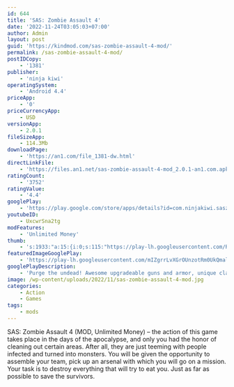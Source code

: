 ```yaml
---
id: 644
title: 'SAS: Zombie Assault 4'
date: '2022-11-24T03:05:03+07:00'
author: Admin
layout: post
guid: 'https://kindmod.com/sas-zombie-assault-4-mod/'
permalink: /sas-zombie-assault-4-mod/
postIDCopy:
    - '1381'
publisher:
    - 'ninja kiwi'
operatingSystem:
    - 'Android 4.4'
priceApp:
    - '0'
priceCurrencyApp:
    - USD
versionApp:
    - 2.0.1
fileSizeApp:
    - 114.3Mb
downloadPage:
    - 'https://an1.com/file_1381-dw.html'
directLinkFile:
    - 'https://files.an1.net/sas-zombie-assault-4-mod_2.0.1-an1.com.apk'
ratingCount:
    - '3752'
ratingValue:
    - '4.4'
googlePlay:
    - 'https://play.google.com/store/apps/details?id=com.ninjakiwi.sasza4'
youtubeID:
    - UxcwrSna2tg
modFeatures:
    - 'Unlimited Money'
thumb:
    - 's:1933:"a:15:{i:0;s:115:"https://play-lh.googleusercontent.com/RIv57b35bYqh_PtNrpgFcv5oOveeWYdKr09ffuOWx5njaYyKs_TZaTtgIj6AOnKd9ZY=w526-h296";i:1;s:116:"https://play-lh.googleusercontent.com/1X4MKbUdYZmud-qibX5YOHeZKdxpvuXx9HN6PYzJxn4OivT5LU_9ACP5krDm5X8iSVOv=w526-h296";i:2;s:116:"https://play-lh.googleusercontent.com/7u9uzq6PnJE_7sW1TV7Ml3BVx44YbZuS22I0wtVoBt6S9XaiRFhp6CeXiDrkwLucxxPT=w526-h296";i:3;s:114:"https://play-lh.googleusercontent.com/Na9HGhZI60kOz4EimFwpkxlaBUvQ3QYE630jvSzEYXOJYymhdgOIaCra-9F2fFE9_A=w526-h296";i:4;s:116:"https://play-lh.googleusercontent.com/aJwpsdmEl5ZwPzHpon3hDokaAyAjAgjbFmD9HyMTOVTqxeNjnhFWbvbFFIgMZEoRG8xZ=w526-h296";i:5;s:115:"https://play-lh.googleusercontent.com/u-vwjaU4nrTjMKQpwKyZV3XHvffdIIAs2RyUXSrFgBen3CEi_xgzGLroP6w7XZVH074=w526-h296";i:6;s:116:"https://play-lh.googleusercontent.com/ts1To_9Sx4LTHN-wQ_9vsX7PER5Yd0yaWUXVCsgtRTYDAKM8ljTOXc67XtdFbVeDGagM=w526-h296";i:7;s:114:"https://play-lh.googleusercontent.com/uAEtb5f5mr5xrYxvT25ZWE3FSS8WK0Fx33qCIKOokqIFgPOA1SiDUDjLJ0kLy6sGeg=w526-h296";i:8;s:115:"https://play-lh.googleusercontent.com/lF6IPmUFstJbKa7xGrk_vx9txCeiYAUzjgmZIDBDHUlpI0_TuEozEVC5Z87kd1oqaMU=w526-h296";i:9;s:115:"https://play-lh.googleusercontent.com/q1X_hNdqpi_19tvQ8lMQLyy_cemawASQ04jJbWYCEkrfTJm00cnqXfbq3KmD59oammQ=w526-h296";i:10;s:115:"https://play-lh.googleusercontent.com/IH5iL_ZEFvNNgwvuw3M-GQtn3hnvSUU_J98fsBqOUXzUUzj2XH-ovNJ98gcs3IaSlTM=w526-h296";i:11;s:115:"https://play-lh.googleusercontent.com/IM8iRpjrOW3hB5Id7wmnayUd0XwM81yKS0LmHaCuDoo0jKcU-EZhAVySwq5Kq8A91m8=w526-h296";i:12;s:114:"https://play-lh.googleusercontent.com/h7eeje23bSJ0RX6-Xjwmx-oBxMTL0ovHNYXKlP4ZmlkOzxX1ezBqjRt2UUIwgXb6jw=w526-h296";i:13;s:116:"https://play-lh.googleusercontent.com/p_eEBIhLW0YT5nFyR-pyn-chaBkPGgpabnPitM8xt_Goe-OntAAD8CWRPOXP-mmGj6c2=w526-h296";i:14;s:114:"https://play-lh.googleusercontent.com/HVqmZlTRsBIZ4fz-FvcHqLo8BjCfFkTdjvF3hY_0EEWd-C5UwBvnlBbRuOA6mtuGbw=w526-h296";}";'
featuredImageGooglePlay:
    - 'https://play-lh.googleusercontent.com/mIZgrrLvXGrOUnzotRm0UkQmalkhHqqSY4W2iy4dhgq1_2R6pmT4wkwQeBmGP4Jvea7c'
googlePlayDescription:
    - 'Purge the undead! Awesome upgradeable guns and armor, unique class skills, and 4 player co-op! Play the most intense zombie shooter on mobile, from the makers of Bloons TD 5.. A virus outbreak on a distant trans-federation planet unleashes horrors from humanity''s past. A powerful, rapidly growing zombie horde threatens the very existence of humankind, and the only ones capable of fighting back are the highly skilled, highly weaponized special forces of the SAS.Choose from 3 character classes, maximize the fully customizable skill tree, and select from hundreds of weapons and armor pieces to build the ultimate zombie killing hero. Play dynamic, challenging levels in single player or 4 cooperative multiplayer and give our ravaged civilization its last best hope.. Zombies swarm the screen, exploding into bits under your hail of bullets. Each of the 17 unique zombie types have special attacks and behavior, and they can evolve - manifesting terrifying new powers as you progress through the game.And just when you think you''ve beat them all, savage boss zombies hunt you down, puking out acid worms or storming after you in rage mode. Learn their strengths and weaknesses as you lead the action across 7 story-driven maps with varying victory conditions.'
image: /wp-content/uploads/2022/11/sas-zombie-assault-4-mod.jpg
categories:
    - Action
    - Games
tags:
    - mods
---
```


SAS: Zombie Assault 4 (MOD, Unlimited Money) – the action of this game takes place in the days of the apocalypse, and only you had the honor of cleaning out certain areas. After all, they are just teeming with people infected and turned into monsters. You will be given the opportunity to assemble your team, pick up an arsenal with which you will go on a mission. Your task is to destroy everything that will try to eat you. Just as far as possible to save the survivors.